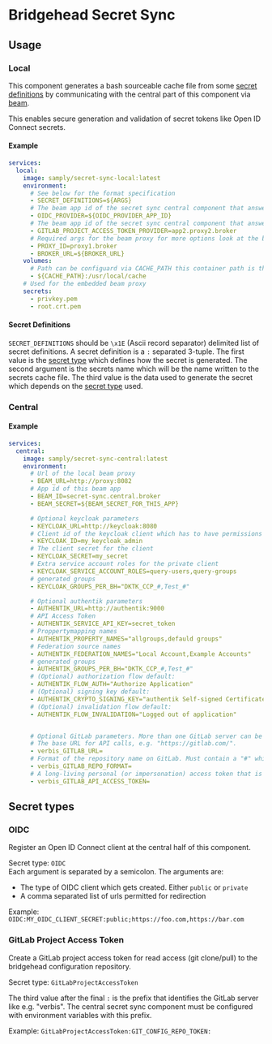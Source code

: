 # Bridgehead Secret Sync

## Usage

### Local

This component generates a bash sourceable cache file from some [secret definitions](#secret-definitions) by communicating with the central part of this component via [beam](https://github.com/samply/beam).

This enables secure generation and validation of secret tokens like Open ID Connect secrets.

#### Example

```yaml
services:
  local:
    image: samply/secret-sync-local:latest
    environment:
      # See below for the format specification
      - SECRET_DEFINITIONS=${ARGS}
      # The beam app id of the secret sync central component that answers OIDC requests (optional)
      - OIDC_PROVIDER=${OIDC_PROVIDER_APP_ID}
      # The beam app id of the secret sync central component that answers GitLab project access token requests (optional)
      - GITLAB_PROJECT_ACCESS_TOKEN_PROVIDER=app2.proxy2.broker
      # Required args for the beam proxy for more options look at the beam Readme
      - PROXY_ID=proxy1.broker
      - BROKER_URL=${BROKER_URL}
    volumes:
      # Path can be configuard via CACHE_PATH this container path is the default
      - ${CACHE_PATH}:/usr/local/cache
    # Used for the embedded beam proxy
    secrets:
      - privkey.pem
      - root.crt.pem
```

#### Secret Definitions

`SECRET_DEFINITIONS` should be `\x1E` (Ascii record separator) delimited list of secret definitions.
A secret definition is a `:` separated 3-tuple. The first value is the [secret type](#secret-types) which defines how the secret is generated. The second argument is the secrets name which will be the name written to the secrets cache file. The third value is the data used to generate the secret which depends on the [secret type](#secret-types) used.

### Central

#### Example

```yaml
services:
  central:
    image: samply/secret-sync-central:latest
    environment:
      # Url of the local beam proxy
      - BEAM_URL=http://proxy:8082
      # App id of this beam app
      - BEAM_ID=secret-sync.central.broker
      - BEAM_SECRET=${BEAM_SECRET_FOR_THIS_APP}

      # Optional keycloak parameters
      - KEYCLOAK_URL=http://keycloak:8080
      # Client id of the keycloak client which has to have permissions to create clients
      - KEYCLOAK_ID=my_keycloak_admin
      # The client secret for the client
      - KEYCLOAK_SECRET=my_secret
      # Extra service account roles for the private client
      - KEYCLOAK_SERVICE_ACCOUNT_ROLES=query-users,query-groups
      # generated groups
      - KEYCLOAK_GROUPS_PER_BH="DKTK_CCP_#,Test_#"

      # Optional authentik parameters
      - AUTHENTIK_URL=http://authentik:9000
      # API Access Token 
      - AUTHENTIK_SERVICE_API_KEY=secret_token
      # Proppertymapping names
      - AUTHENTIK_PROPERTY_NAMES="allgroups,defauld groups"
      # Federation source names
      - AUTHENTIK_FEDERATION_NAMES="Local Account,Example Accounts"
      # generated groups
      - AUTHENTIK_GROUPS_PER_BH="DKTK_CCP_#,Test_#"
      # (Optional) authorization flow default:
      - AUTHENTIK_FLOW_AUTH="Authorize Application"
      # (Optional) signing key default:
      - AUTHENTIK_CRYPTO_SIGNING_KEY="authentik Self-signed Certificate"
      # (Optional) invalidation flow default:
      - AUTHENTIK_FLOW_INVALIDATION="Logged out of application"


      # Optional GitLab parameters. More than one GitLab server can be configured by using different prefixes like "verbis" in this example.
      # The base URL for API calls, e.g. "https://gitlab.com/".
      - verbis_GITLAB_URL=
      # Format of the repository name on GitLab. Must contain a "#" which is replaced with the site name. Example: "bridgehead-configurations/bridgehead-config-#"
      - verbis_GITLAB_REPO_FORMAT=
      # A long-living personal (or impersonation) access token that is used to create short-living project access tokens. Requires at least the "api" scope. Note that group access tokens and project access tokens cannot be used to create project access tokens.
      - verbis_GITLAB_API_ACCESS_TOKEN=
```

## Secret types

### OIDC

Register an Open ID Connect client at the central half of this component.

Secret type: `OIDC`  
Each argument is separated by a semicolon. The arguments are:

- The type of OIDC client which gets created. Either `public` or `private`
- A comma separated list of urls permitted for redirection

Example:
`OIDC:MY_OIDC_CLIENT_SECRET:public;https://foo.com,https://bar.com`

### GitLab Project Access Token

Create a GitLab project access token for read access (git clone/pull) to the bridgehead configuration repository.

Secret type: `GitLabProjectAccessToken`

The third value after the final `:` is the prefix that identifies the GitLab server like e.g. "verbis". The central secret sync component must be configured with environment variables with this prefix.

Example: `GitLabProjectAccessToken:GIT_CONFIG_REPO_TOKEN:`

